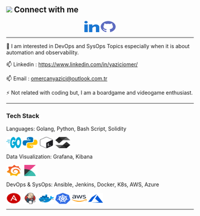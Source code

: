
## <img src="https://media.giphy.com/media/iY8CRBdQXODJSCERIr/giphy.gif" width="30px"> Connect with me
<p align="center">
  <a href="https://www.linkedin.com/in/yaziciomer/" target="blank"><img align="center"
      src="https://raw.githubusercontent.com/alperenerturk/bucket/master/icons/social/linked.svg"
      alt="omer yazici" height="30" width="40" /></a>
 <a href="https://github.com/yaziciom" target="blank"><img align="center"
      src="https://raw.githubusercontent.com/alperenerturk/bucket/master/icons/social/github.svg"
      alt="omer yazici" height="30" width="40" /></a>
</p>

----
 
 👀 I am interested in DevOps and SysOps Topics especially when it is about automation and observability.  
 
 📫 Linkedin : https://www.linkedin.com/in/yaziciomer/
 
 📫 Email : omercanyazici@outlook.com.tr
 
 ⚡ Not related with coding but, I am a boardgame and videogame enthusiast. 

---


### Tech Stack

Languages: Golang, Python, Bash Script, Solidity

<p align="left">
 <img align="center"
      src="https://raw.githubusercontent.com/alperenerturk/bucket/master/icons/techstack/golang.svg"
      alt="alperen erturk" height="30" width="40" />
 <img align="center"
      src="https://raw.githubusercontent.com/alperenerturk/bucket/master/icons/techstack/python.svg"
      alt="alperen erturk" height="30" width="40" />
 <img align="center"
      src="https://raw.githubusercontent.com/alperenerturk/bucket/master/icons/techstack/bash.svg"
      alt="alperen erturk" height="30" width="40" />
 <img align="center"
      src="https://raw.githubusercontent.com/alperenerturk/bucket/master/icons/techstack/solidity.svg"
      alt="alperen erturk" height="30" width="40" />
</p>

Data Visualization: Grafana, Kibana

<p align="left">
 <img align="center"
      src="https://raw.githubusercontent.com/alperenerturk/bucket/master/icons/techstack/grafana.svg"
      alt="alperen erturk" height="30" width="40" />
 <img align="center"
      src="https://raw.githubusercontent.com/alperenerturk/bucket/master/icons/techstack/kibana.svg"
      alt="alperen erturk" height="30" width="40" />
</p>

DevOps & SysOps: Ansible, Jenkins, Docker, K8s, AWS, Azure 

<p align="left">
 <img align="center"
      src="https://raw.githubusercontent.com/alperenerturk/bucket/master/icons/techstack/ansible.svg"
      alt="alperen erturk" height="30" width="40" />
 <img align="center"
      src="https://raw.githubusercontent.com/alperenerturk/bucket/master/icons/techstack/jenkins.svg"
      alt="alperen erturk" height="30" width="40" />
 <img align="center"
      src="https://raw.githubusercontent.com/alperenerturk/bucket/master/icons/techstack/docker.svg"
      alt="alperen erturk" height="30" width="40" />
 <img align="center"
      src="https://raw.githubusercontent.com/alperenerturk/bucket/master/icons/techstack/kubernetes.svg"
      alt="alperen erturk" height="30" width="40" />
 <img align="center"
      src="https://raw.githubusercontent.com/alperenerturk/bucket/master/icons/techstack/aws.svg"
      alt="alperen erturk" height="30" width="40" />
 <img align="center"
      src="https://raw.githubusercontent.com/alperenerturk/bucket/master/icons/techstack/azure.svg"
      alt="alperen erturk" height="30" width="40" />
</p>




---

